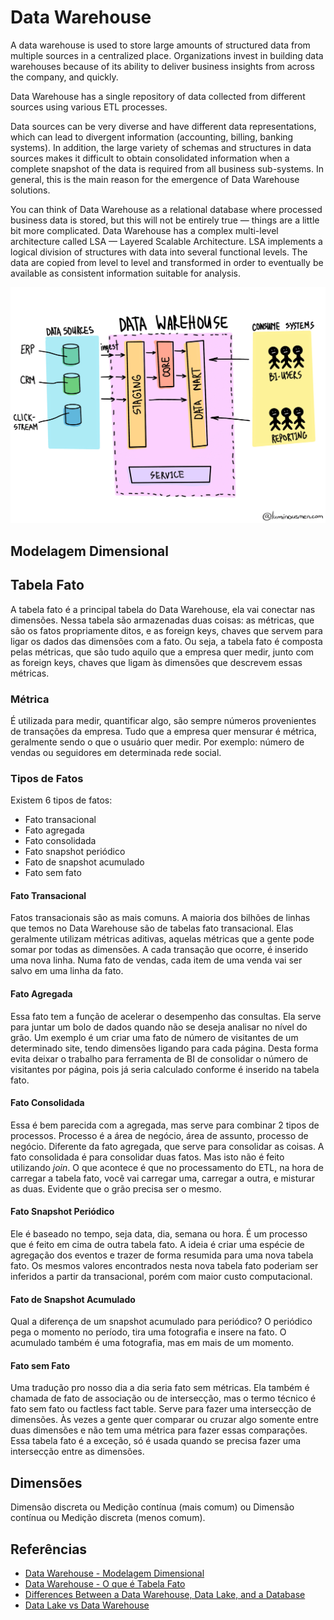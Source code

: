 # Data Warehouse
A data warehouse is used to store large amounts of structured data from multiple sources in a centralized place. Organizations invest in building data warehouses because of its ability to deliver business insights from across the company, and quickly.

Data Warehouse has a single repository of data collected from different sources using various ETL processes.

Data sources can be very diverse and have different data representations, which can lead to divergent information (accounting, billing, banking systems). In addition, the large variety of schemas and structures in data sources makes it difficult to obtain consolidated information when a complete snapshot of the data is required from all business sub-systems. In general, this is the main reason for the emergence of Data Warehouse solutions.

You can think of Data Warehouse as a relational database where processed business data is stored, but this will not be entirely true — things are a little bit more complicated. Data Warehouse has a complex multi-level architecture called LSA — Layered Scalable Architecture. LSA implements a logical division of structures with data into several functional levels. The data are copied from level to level and transformed in order to eventually be available as consistent information suitable for analysis.

<p align="center">
    <img src="images/data_warehouse.jpg" alt="Data Warehouse Architecture Example" />
</p>


## Modelagem Dimensional


## Tabela Fato
A tabela fato é a principal tabela do Data Warehouse, ela vai conectar nas dimensões. Nessa tabela são armazenadas duas coisas: as métricas, que são os fatos propriamente ditos, e as foreign keys, chaves que servem para ligar os dados das dimensões com a fato. Ou seja, a tabela fato é composta pelas métricas, que são tudo aquilo que a empresa quer medir, junto com as foreign keys, chaves que ligam às dimensões que descrevem essas métricas.

### Métrica
É utilizada para medir, quantificar algo, são sempre números provenientes de transações da empresa. Tudo que a empresa quer mensurar é métrica, geralmente sendo o que o usuário quer medir. Por exemplo: número de vendas ou seguidores em determinada rede social.

### Tipos de Fatos
Existem 6 tipos de fatos:

- Fato transacional
- Fato agregada
- Fato consolidada
- Fato snapshot periódico
- Fato de snapshot acumulado
- Fato sem fato

#### Fato Transacional
Fatos transacionais são as mais comuns. A maioria dos bilhões de linhas que temos no Data Warehouse são de tabelas fato transacional. Elas geralmente utilizam métricas aditivas, aquelas métricas que a gente pode somar por todas as dimensões. A cada transação que ocorre, é inserido uma nova linha. Numa fato de vendas, cada item de uma venda vai ser salvo em uma linha da fato.

#### Fato Agregada
Essa fato tem a função de acelerar o desempenho das consultas. Ela serve para juntar um bolo de dados quando não se deseja analisar no nível do grão. Um exemplo é um criar uma fato de número de visitantes de um determinado site, tendo dimensões ligando para cada página. Desta forma evita deixar o trabalho para ferramenta de BI de consolidar o número de visitantes por página, pois já seria calculado conforme é inserido na tabela fato.

#### Fato Consolidada
Essa é bem parecida com a agregada, mas serve para combinar 2 tipos de processos. Processo é a área de negócio, área de assunto, processo de negócio. Diferente da fato agregada, que serve para consolidar as coisas. A fato consolidada é para consolidar duas fatos. Mas isto não é feito utilizando *join*. O que acontece é que no processamento do ETL, na hora de carregar a tabela fato, você vai carregar uma, carregar a outra, e misturar as duas. Evidente que o grão precisa ser o mesmo.

#### Fato Snapshot Periódico
Ele é baseado no tempo, seja data, dia, semana ou hora. É um processo que é feito em cima de outra tabela fato. A ideia é criar uma espécie de agregação dos eventos e trazer de forma resumida para uma nova tabela fato. Os mesmos valores encontrados nesta nova tabela fato poderiam ser inferidos a partir da transacional, porém com maior custo computacional.

#### Fato de Snapshot Acumulado
Qual a diferença de um snapshot acumulado para periódico? O periódico pega o momento no período, tira uma fotografia e insere na fato. O acumulado também é uma fotografia, mas em mais de um momento.

#### Fato sem Fato
Uma tradução pro nosso dia a dia seria fato sem métricas. Ela também é chamada de fato de associação ou de intersecção, mas o termo técnico é fato sem fato ou factless fact table. Serve para fazer uma intersecção de dimensões. Às vezes a gente quer comparar ou cruzar algo somente entre duas dimensões e não tem uma métrica para fazer essas comparações. Essa tabela fato é a exceção, só é usada quando se precisa fazer uma intersecção entre as dimensões.


## Dimensões
 Dimensão discreta ou Medição contínua (mais comum) ou Dimensão contínua ou Medição discreta (menos comum). 

## Referências
- [Data Warehouse - Modelagem Dimensional](https://rafaelpiton.com.br/blog/data-warehouse-modelagem-dimensional/)
- [Data Warehouse - O que é Tabela Fato](https://rafaelpiton.com.br/blog/data-warehouse-tipos-fatos/)
- [Differences Between a Data Warehouse, Data Lake, and a Database](https://www.confluent.io/learn/databases-data-lakes-and-data-warehouses-compared/)
- [Data Lake vs Data Warehouse](https://luminousmen.com/post/data-lake-vs-data-warehouse)

